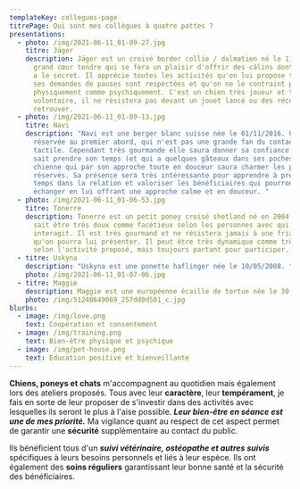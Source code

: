 ```yaml
---
templateKey: collegues-page
titrePage: Qui sont mes collègues à quatre pattes ?
presentations:
  - photo: /img/2021-06-11_01-09-27.jpg
    titre: Jäger
    description: Jäger est un croisé border collie / dalmatien né le 11/05/2014. Un
      grand cœur tendre qui se fera un plaisir d'offrir des câlins dont lui seul
      a le secret. Il apprécie toutes les activités qu'on lui propose tant que
      ses demandes de pauses sont respectées et qu'on ne le contraint pas
      physiquement comme psychiquement. C'est un chien très joueur et très
      volontaire, il ne résistera pas devant un jouet lancé ou des récompenses à
      retrouver.
  - photo: /img/2021-06-11_01-09-13.jpg
    titre: Navi
    description: "Navi est une berger blanc suisse née le 01/11/2016. Une chienne
      réservée au premier abord, qui n'est pas une grande fan du contact
      tactile. Cependant très gourmande elle saura donner sa confiance à qui
      sait prendre son temps (et qui a quelques gâteaux dans ses poches). Une
      chienne qui par son approche toute en douceur saura charmer les plus
      réservés. Sa présence sera très intéressante pour apprendre à prendre son
      temps dans la relation et valoriser les bénéficiaires qui pourront
      échanger en lui offrant une approche calme et en douceur. "
  - photo: /img/2021-06-11_01-06-53.jpg
    titre: Tonerre
    description: Tonerre est un petit poney croisé shetland né en 2004. Un poney qui
      sait être très doux comme facétieux selon les personnes avec qui il
      interagit. Il est très gourmand et ne résistera jamais à une friandise
      qu'on pourra lui présenter. Il peut être très dynamique comme très calme
      selon l'activité proposé, mais toujours partant pour participer.
  - titre: Uskyna
    description: "Uskyna est une ponette haflinger née le 10/05/2008. "
    photo: /img/2021-06-11_01-07-06.jpg
  - titre: Maggie
    description: Maggie est une européenne écaille de tortue née le 30 avril 2016.
    photo: /img/51240649069_257dd0d501_c.jpg
blurbs:
  - image: /img/love.png
    text: Coopération et consentement
  - image: /img/training.png
    text: Bien-être physique et psychique
  - image: /img/pet-house.png
    text: Education positive et bienveillante
---
```

**Chiens, poneys et chats** m'accompagnent au quotidien mais également lors des ateliers proposés. Tous avec leur **caractère**, leur **tempérament**, je fais en sorte de leur proposer de s'investir dans des activités avec lesquelles ils seront le plus à l'aise possible. ***Leur bien-être en séance est une de mes priorité.*** Ma vigilance quant au respect de cet aspect permet de garantir une **sécurité** supplémentaire au contact du public. 

Ils bénéficient tous d'un ***suivi vétérinaire, ostéopathe et autres suivis*** spécifiques à leurs besoins personnels et liés à leur espèce. Ils ont également des **soins réguliers** garantissant leur bonne santé et la sécurité des bénéficiaires.